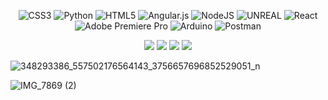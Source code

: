
 <div align="center">
 
![CSS3](https://img.shields.io/badge/css3-%231572B6.svg?style=flat&logo=css3&logoColor=white) ![Python](https://img.shields.io/badge/python-3670A0?style=flat&logo=python&logoColor=ffdd54) ![HTML5](https://img.shields.io/badge/html5-%23E34F26.svg?style=flat&logo=html5&logoColor=white) ![Angular.js](https://img.shields.io/badge/angular.js-%23E23237.svg?style=flat&logo=angularjs&logoColor=white) ![NodeJS](https://img.shields.io/badge/node.js-6DA55F?style=flat&logo=node.js&logoColor=white) ![UNREAL](https://img.shields.io/badge/unreal-%2320232a.svg?style=flat&logo=unreal-engine&logoColor=white) ![React](https://img.shields.io/badge/react-%2320232a.svg?style=flat&logo=react&logoColor=%2361DAFB) ![Adobe Premiere Pro](https://img.shields.io/badge/Adobe%20Premiere%20Pro-9999FF.svg?style=flat&logo=Adobe%20Premiere%20Pro&logoColor=white) ![Arduino](https://img.shields.io/badge/-Arduino-00979D?style=flat&logo=Arduino&logoColor=white) ![Postman](https://img.shields.io/badge/Postman-FF6C37?style=flat&logo=postman&logoColor=white)
</div>

<div align="center">
 <span>


  [![](https://visitcount.itsvg.in/api?id=NathanArunaaa&icon=0&color=0)](https://visitcount.itsvg.in)
 ![](https://github-readme-streak-stats.herokuapp.com/?user=NathanArunaaa&theme=react&hide_border=false)
![](https://github-readme-stats.vercel.app/api/top-langs/?username=NathanArunaaa&theme=react&hide_border=false&include_all_commits=true&count_private=true&layout=compact)
  ![](https://quotes-github-readme.vercel.app/api?type=horizontal&theme=radical)

 </span>

 </div>





  
![348293386_557502176564143_3756657696852529051_n](https://github.com/NathanArunaaa/NathanArunaaa/assets/88948653/8ca93461-b74a-4c96-a703-82211f8ffc81)

![IMG_7869 (2)](https://github.com/NathanArunaaa/NathanArunaaa/assets/88948653/7334eaf9-405f-4b06-8186-2a110003d07c)



